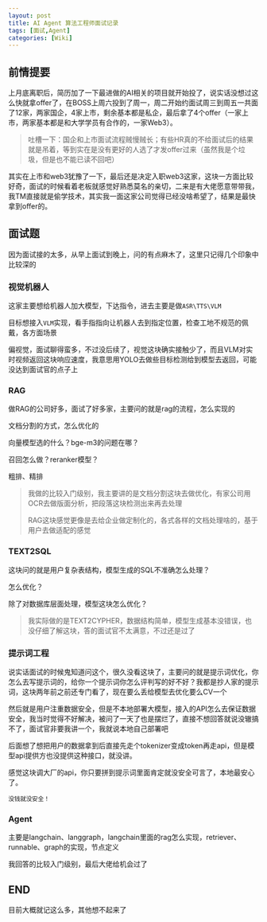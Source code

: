 ```yaml
---
layout: post
title: AI Agent 算法工程师面试记录
tags: [面试,Agent]
categories: [Wiki]
---
```


## 前情提要

上月底离职后，简历加了一下最进做的AI相关的项目就开始投了，说实话没想过这么快就拿offer了，在BOSS上周六投到了周一，周二开始约面试周三到周五一共面了12家，两家国企，4家上市，剩余基本都是私企，最后拿了4个offer（一家上市，两家基本都是和大学学员有合作的，一家Web3）。

> 吐槽一下：国企和上市面试流程贼慢贼长；有些HR真的不给面试后的结果就是吊着，等到实在是没有更好的人选了才发offer过来（虽然我是个垃圾，但是也不能已读不回吧）

其实在上市和web3犹豫了一下，最后还是决定入职web3这家，这块一方面比较好奇，面试的时候看着老板就感觉好熟悉莫名的亲切，二来是有大佬愿意带带我，我TM直接就是偷学技术，其实我一面这家公司觉得已经没啥希望了，结果是最快拿到offer的。

## 面试题

因为面试接的太多，从早上面试到晚上，问的有点麻木了，这里只记得几个印象中比较深的

### 视觉机器人

这家主要想给机器人加大模型，下达指令，进去主要是做`ASR\TTS\VLM`

目标想接入`VLM`实现，看手指指向让机器人去到指定位置，检查工地不规范的佩戴，各方面场景

偏视觉，面试聊得蛮多，不过没后续了，视觉这块确实接触少了，而且VLM对实时视频返回这块响应速度，我意思用YOLO去做些目标检测给到模型去返回，可能没达到面试官的点子上

### RAG

做RAG的公司好多，面试了好多家，主要问的就是rag的流程，怎么实现的

文档分割的方式，怎么优化的

向量模型选的什么？bge-m3的问题在哪？

召回怎么做？reranker模型？

粗排、精排

> 我做的比较入门级别，我主要讲的是文档分割这块去做优化，有家公司用OCR去做版面分析，把段落这块检测出来再去处理
>
> RAG这块感觉更像是去给企业做定制化的，各式各样的文档处理啥的，基于用户去做适配的感觉

### TEXT2SQL

这块问的就是用户复杂表结构，模型生成的SQL不准确怎么处理？

怎么优化？

除了对数据库层面处理，模型这块怎么优化？

> 我实际做的是TEXT2CYPHER，数据结构简单，模型生成基本没错误，也没仔细了解这块，答的面试官不太满意，不过还是过了

### 提示词工程

说实话面试的时候鬼知道问这个，很久没看这块了，主要问的就是提示词优化，你怎么去写提示词的，给你一个提示词你怎么评判写的好不好？我都是抄人家的提示词，这块两年前之前还专门看了，现在要么丢给模型去优化要么CV一个

然后就是用户注重数据安全，但是不本地部署大模型，接入的API怎么去保证数据安全，我当时觉得不好解决，被问了一天了也是摆烂了，直接不想回答就说没辙搞不了，面试官非要我讲一个，我就说本地自己部署吧

后面想了想把用户的数据拿到后直接先走个tokenizer变成token再走api，但是模型api提供方也没提供这种接口，就没讲。

感觉这块调大厂的api，你只要拼到提示词里面肯定就没安全可言了，本地最安心了。

`没钱就没安全！`

### Agent

主要是langchain、langgraph，langchain里面的rag怎么实现，retriever、runnable、graph的实现，节点定义

我回答的比较入门级别，最后大佬给机会过了

## END

目前大概就记这么多，其他想不起来了
